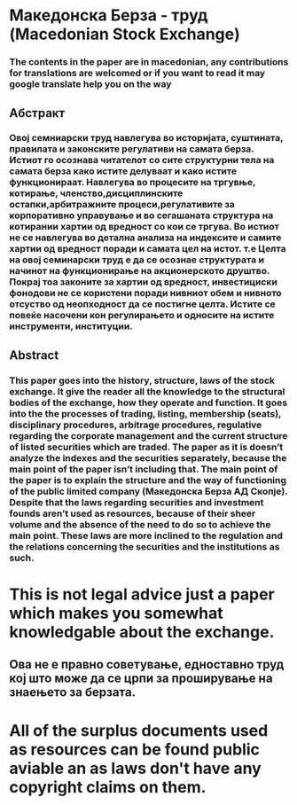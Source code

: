 # Македонска Берза - труд (Macedonian Stock Exchange)
### The contents in the paper are in macedonian, any contributions for translations are welcomed or if you want to read it may google translate help you on the way

## Абстракт
### Овој семниарски труд навлегува во историјата, суштината, правилата и законските регулативи на самата берза. Истиот го осознава читателот со сите структурни тела на самата берза како истите делуваат и како истите функционираат. Навлегува во процесите на тргувње, котирање, членство,дисциплинските  остапки,арбитражните процеси,регулативите за корпоративно управување и во сегашаната структура на котирании хартии од вредност со кои се тргува. Во истиот не се навлегува во детална анализа на индексите и самите хартии од вредност поради и самата цел на истот. т.е Целта на овој семинарски труд е да се осознае структурата и начинот на функционирање на акционерското друштво. Покрај тоа законите за хартии од вредност, инвестициски фонодови не се користени поради нивниот обем и нивното отсуство од неопходност да се постигне целта. Истите се повеќе насочени кон регулирањето и односите на истите инструменти, институции.
## Abstract
### This paper goes into the history, structure, laws of the stock exchange. It give the reader all the knowledge to the structural bodies of the exchange, how they operate and function. It goes into the the processes of trading, listing, membership (seats), disciplinary procedures, arbitrage procedures, regulative regarding the corporate management and the current structure of listed securities which are traded. The paper as it is doesn’t analyze the indexes and the securities separately, because the main point of the paper isn’t including that. The main point of the paper is to explain the structure and the way of functioning of the public limited company (Македонска Берза АД Скопје). Despite that the laws regarding securities and investment founds aren’t used as resources, because of their sheer volume and the absence of the need to do so to achieve the main point. These laws are more inclined to the regulation and the relations concerning the securities and the institutions as such.

# This is not legal advice just a paper which makes you somewhat knowledgable about the exchange.
## Ова не е правно советување, едноставно труд кој што може да се црпи за проширување на знаењето за берзата.

# All of the surplus documents used as resources can be found public aviable an as laws don't have any copyright claims on them.
